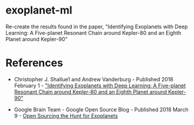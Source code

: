 # exoplanet-ml
Re-create the results found in the paper, "Identifying Exoplanets with Deep Learning: A Five-planet Resonant Chain around Kepler-80 and an Eighth Planet around Kepler-90"

# References

- Christopher J. Shallue1 and Andrew Vanderburg - Published 2018 February 1 - ["Identifying Exoplanets with Deep Learning: A Five-planet Resonant Chain around Kepler-80 and an Eighth Planet around Kepler-90"](https://iopscience.iop.org/article/10.3847/1538-3881/aa9e09) 

- Google Brain Team - Google Open Source Blog - Published 2018 March 9 - [Open Sourcing the Hunt for Exoplanets](https://opensource.googleblog.com/2018/03/open-sourcing-hunt-for-exoplanets.html)

